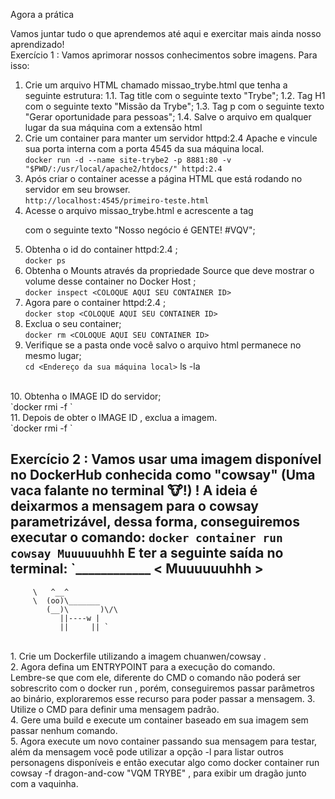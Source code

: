 Agora a prática

Vamos juntar tudo o que aprendemos até aqui e exercitar mais ainda nosso aprendizado!<br/>
Exercício 1 :
Vamos aprimorar nossos conhecimentos sobre imagens.
Para isso:
1. Crie um arquivo HTML chamado missao_trybe.html que tenha a seguinte estrutura: 1.1. Tag title com o seguinte texto "Trybe"; 1.2. Tag H1 com o seguinte texto "Missão da Trybe"; 1.3. Tag p com o seguinte texto "Gerar oportunidade para pessoas"; 1.4. Salve o arquivo em qualquer lugar da sua máquina com a extensão html <br/>
2. Crie um container para manter um servidor httpd:2.4 Apache e vincule sua porta interna com a porta 4545 da sua máquina local.<br/>
`docker run -d --name site-trybe2 -p 8881:80 -v "$PWD/:/usr/local/apache2/htdocs/" httpd:2.4`
3. Após criar o container acesse a página HTML que está rodando no servidor em seu browser.<br/>
`http://localhost:4545/primeiro-teste.html`
4. Acesse o arquivo missao_trybe.html e acrescente a tag <p> com o seguinte texto "Nosso negócio é GENTE! #VQV";<br/>
5. Obtenha o id do container httpd:2.4 ;<br/>
`docker ps`
6. Obtenha o Mounts através da propriedade Source que deve mostrar o volume desse container no Docker Host ;<br/>
  `docker inspect <COLOQUE AQUI SEU CONTAINER ID>`
7. Agora pare o container httpd:2.4 ;<br/>
 `docker stop <COLOQUE AQUI SEU CONTAINER ID>`
8. Exclua o seu container;<br/>
 `docker rm <COLOQUE AQUI SEU CONTAINER ID>`
9. Verifique se a pasta onde você salvo o arquivo html permanece no mesmo lugar;<br/>
 `cd <Endereço da sua máquina local>`
 ls -la
 <br/>
10. Obtenha o IMAGE ID do servidor;<br/>
 `docker rmi -f <COLOQUE AQUI SEU IMAGE ID>`
 <br/>
11. Depois de obter o IMAGE ID , exclua a imagem.<br/>
 `docker rmi -f <COLOQUE AQUI SEU IMAGE ID>`
 <br/>


Exercício 2 :
Vamos usar uma imagem disponível no DockerHub conhecida como "cowsay" (Uma vaca falante no terminal 🐮!) !
A ideia é deixarmos a mensagem para o cowsay parametrizável, dessa forma, conseguiremos executar o comando:
    ``docker container run cowsay Muuuuuuhhh``
    E ter a seguinte saída no terminal:
    `____________
< Muuuuuuhhh >
------------
         \   ^__^
         \  (oo)\_______
            (__)\       )\/\
               ||----w |
               ||     || `
<br/>
1. Crie um Dockerfile utilizando a imagem chuanwen/cowsay .<br/>
2. Agora defina um ENTRYPOINT para a execução do comando. <br/>
Lembre-se que com ele, diferente do CMD o comando não poderá ser sobrescrito com o docker run , porém, conseguiremos passar parâmetros ao binário, exploraremos esse recurso para poder passar a mensagem.
3. Utilize o CMD para definir uma mensagem padrão.<br/>
4. Gere uma build e execute um container baseado em sua imagem sem passar nenhum comando.<br/>
5. Agora execute um novo container passando sua mensagem para testar, além da mensagem você pode utilizar a opção -l para listar outros personagens disponíveis e então executar algo como docker container run cowsay -f dragon-and-cow "VQM TRYBE" , para exibir um dragão junto com a vaquinha.